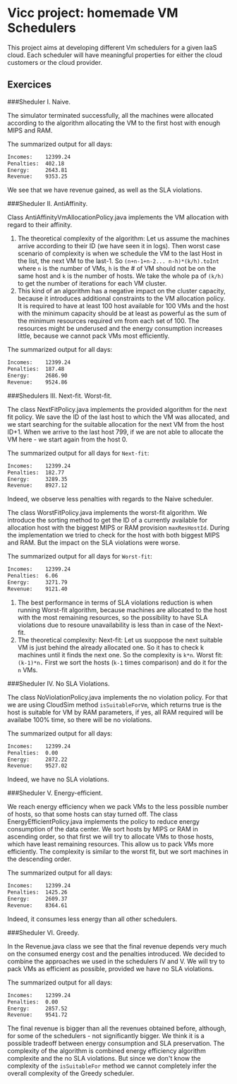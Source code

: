 # Vicc project: homemade VM Schedulers

This project aims at developing different Vm schedulers for a given IaaS cloud. Each scheduler will have meaningful properties for either the cloud customers or the cloud provider.


## Exercices

###Sheduler I. Naive.

The simulator terminated successfully, all the machines were allocated according to the algorithm allocating the VM to the first host with enough MIPS and RAM.

The summarized output for all days:
```sh
Incomes:    12399.24
Penalties:  402.18
Energy:     2643.81
Revenue:    9353.25
```

We see that we have revenue gained, as well as the SLA violations.


###Sheduler II. AntiAffinity.

Class AntiAffinityVmAllocationPolicy.java implements the VM allocation with regard to their affinity. 
1. The theoretical complexity of the algorithm: Let us assume the machines arrive according to their ID (we have seen it in logs).
Then worst case scenario of complexity is when we schedule the VM to the last Host in the list, the next VM to the last-1. So `(n+n-1+n-2... n-h)*(k/h).toInt` where `n` is the number of VMs, `h` is the # of VM should not be on the same host and `k` is the number of hosts. We take the whole pa of `(k/h)` to get the number of iterations for each VM cluster.
1. This kind of an algorithm has a negative impact on the cluster capacity, because it introduces additional constraints to the VM allocation policy. It is required to have at least 100 host available for 100 VMs and the host with the minimum capacity should be at least as powerful as the sum of the minimum resources required vm from each set of 100. The resources might be underused and the energy consumption increases  little, because we cannot pack VMs most efficiently.


The summarized output for all days:
```sh
Incomes:    12399.24
Penalties:  187.48
Energy:     2686.90
Revenue:    9524.86
```
	
###Shedulers III. Next-fit. Worst-fit.

The class NextFitPolicy.java implements the provided algorithm for the next fit policy. We save the ID of the last host to which the VM was allocated, and we start searching for the suitable allocation for the next VM from the host ID+1. When we arrive to the last host 799, if we are not able to allocate the VM here - we start again from the host 0. 

The summarized output for all days for `Next-fit`:
```sh
Incomes:    12399.24
Penalties:  182.77
Energy:     3289.35
Revenue:    8927.12

```
Indeed, we observe less penalties with regards to the Naive scheduler.

The class WorstFitPolicy.java implements the worst-fit algorithm. 
We introduce the sorting method to get the ID of a currently available for allocation host with the biggest MIPS or RAM provision `maxResHostId`.
During the implementation we tried to check for the host with both biggest MIPS and RAM. But the impact on the SLA violations were worse.

The summarized output for all days for `Worst-fit`:
```sh
Incomes:    12399.24
Penalties:  6.06
Energy:     3271.79
Revenue:    9121.40

```

1. The best performance in terms of SLA violations reduction is when running Worst-fit algorithm, because machines are allocated to the host with the most remaining resources, so the possibility to have SLA violations due to resoure unavailability is less than in case of the Next-fit.
1. The theoretical complexity: Next-fit: Let us suoppose the next suitable VM is just behind the already allocated one. So it has to check k machines until it finds the next one. So the complexity is `k*n`.
Worst fit: `(k-1)*n.` First we sort the hosts (`k-1` times comparison) and do it for the `n` VMs.

###Sheduler IV. No SLA Violations.

The class NoViolationPolicy.java implements the no violation policy. 
For that we are using CloudSim method `isSuitableForVm`, which returns true is the host is suitable for VM by RAM parameters, if yes, all RAM required will be availabe 100% time, so there will be no violations. 

The summarized output for all days:
```sh
Incomes:    12399.24
Penalties:  0.00
Energy:     2872.22
Revenue:    9527.02

```

Indeed, we have no SLA violations.

###Sheduler V. Energy-efficient.

We reach energy efficiency when we pack VMs to the less possible number of hosts, so that some hosts can stay turned off.
The class EnergyEfficientPolicy.java implements the policy to reduce energy consumption of the data center. We sort hosts by MIPS or RAM in ascending order, so that first we will try to allocate VMs to those hosts, which have least remaining resources. This allow us to pack VMs more efficiently. The complexity is similar to the worst fit, but we sort machines in the descending order.


The summarized output for all days:
```sh
Incomes:    12399.24
Penalties:  1425.26
Energy:     2609.37
Revenue:    8364.61

```

Indeed, it consumes less energy than all other schedulers.

###Sheduler VI. Greedy.

In the Revenue.java class we see that the final revenue depends very much on the consumed energy cost and the penalties introduced. We decided to combine the approaches we used in the schedulers IV and V. We will try to pack VMs as efficient as possible, provided we have no SLA violations.

The summarized output for all days:
```sh
Incomes:    12399.24
Penalties:  0.00
Energy:     2857.52
Revenue:    9541.72
```

The final revenue is bigger than all the revenues obtained before, although, for some of the schedulers - not significantly bigger. We think it is a possible tradeoff between energy consumption and SLA preservation.
The complexity of the algorithm is combined energy efficiency algorithm complexite and the no SLA violations. But since we don't know the complexity of the `isSuitableFor` method we cannot completely infer the overall complexity of the Greedy scheduler.
